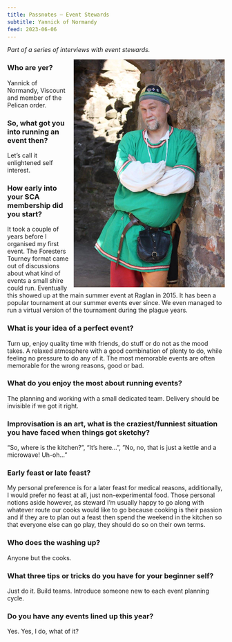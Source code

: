 ```yaml
---
title: Passnotes – Event Stewards
subtitle: Yannick of Normandy
feed: 2023-06-06
---
```


_Part of a series of interviews with event stewards._

<img src="/baelfyr/2023-06/yannick.jpg"
    class="figure-img rounded shadow float-end"
    style="float: right; margin-left: 10px;"
    width="350"
    alt="Portrait of Yannick">

### Who are yer?

Yannick of Normandy, Viscount and member of the Pelican order.

### So, what got you into running an event then?

Let’s call it enlightened self interest. 

### How early into your SCA membership did you start?

It took a couple of years before I organised my first event. The Foresters Tourney format came out of discussions about what kind of events a small shire could run. Eventually this showed up at the main summer event at Raglan in 2015. It has been a popular tournament at our summer events ever since. We even managed to run a virtual version of the tournament during the plague years.

### What is your idea of a perfect event?

Turn up, enjoy quality time with friends, do stuff or do not as the mood takes. A relaxed atmosphere with a good combination of plenty to do, while feeling no pressure to do any of it. The most memorable events are often memorable for the wrong reasons, good or bad.

### What do you enjoy the most about running events?

The planning and working with a small dedicated team. Delivery should be invisible if we got it right.

### Improvisation is an art, what is the craziest/funniest situation you have faced when things got sketchy?

“So, where is the kitchen?”, “It’s here…”, ”No, no, that is just a kettle and a microwave! Uh-oh...”

### Early feast or late feast?

My personal preference is for a later feast for medical reasons, additionally, I would prefer no feast at all, just non-experimental food. Those personal notions aside however, as steward I’m usually happy to go along with whatever route our cooks would like to go because cooking is their passion and if they are to plan out a feast then spend the weekend in the kitchen so that everyone else can go play, they should do so on their own terms.

### Who does the washing up?

Anyone but the cooks.

### What three tips or tricks do you have for your beginner self?

Just do it. Build teams. Introduce someone new to each event planning cycle.

### Do you have any events lined up this year?

Yes. Yes, I do, what of it?
